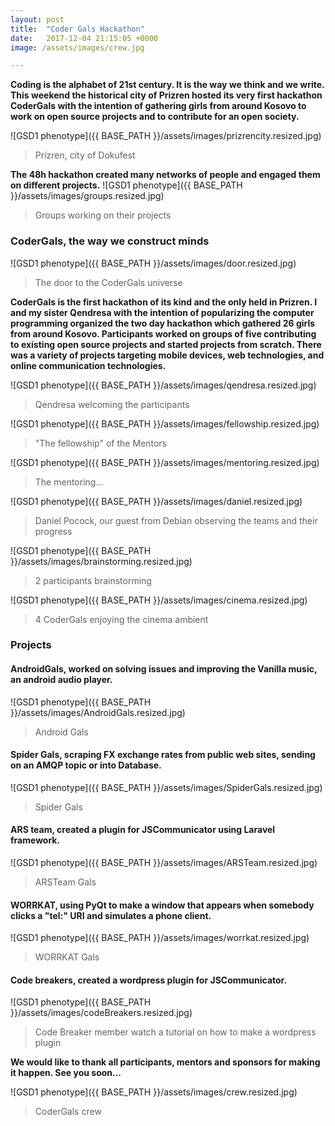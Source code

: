 ```yaml
---
layout: post
title:  "Coder Gals Hackathon"
date:   2017-12-04 21:15:05 +0000
image: /assets/images/crew.jpg

---
```

**Coding is the alphabet of 21st century. It is the way we think and we write. This weekend the historical city of Prizren hosted its very first hackathon CoderGals with the intention of gathering girls from around Kosovo to work on open source projects and to contribute for an open society.**

![GSD1 phenotype]({{ BASE_PATH }}/assets/images/prizrencity.resized.jpg)
> Prizren, city of Dokufest 


**The 48h hackathon created many networks of people and engaged them on different projects.**
![GSD1 phenotype]({{ BASE_PATH }}/assets/images/groups.resized.jpg) 
> Groups working on their projects

### CoderGals, the way we construct minds

![GSD1 phenotype]({{ BASE_PATH }}/assets/images/door.resized.jpg)
> The door to the CoderGals universe

**CoderGals is the first hackathon of its kind and the only held in Prizren. I and my sister Qendresa with the intention of popularizing the computer programming organized the two day hackathon which gathered 26 girls from around Kosovo. Participants worked on groups of five contributing to existing open source projects and started projects from scratch. There was a variety of projects targeting mobile devices, web technologies, and online communication technologies.**

![GSD1 phenotype]({{ BASE_PATH }}/assets/images/qendresa.resized.jpg) 
> Qendresa welcoming the participants

![GSD1 phenotype]({{ BASE_PATH }}/assets/images/fellowship.resized.jpg) 
> "The fellowship" of the Mentors

![GSD1 phenotype]({{ BASE_PATH }}/assets/images/mentoring.resized.jpg) 
> The mentoring...

![GSD1 phenotype]({{ BASE_PATH }}/assets/images/daniel.resized.jpg)
 > Daniel Pocock, our guest from Debian observing the teams and their progress

![GSD1 phenotype]({{ BASE_PATH }}/assets/images/brainstorming.resized.jpg) 
> 2 participants  brainstorming

![GSD1 phenotype]({{ BASE_PATH }}/assets/images/cinema.resized.jpg) 
> 4 CoderGals enjoying the cinema ambient

### Projects

#### **AndroidGals**, worked on solving issues and improving the Vanilla music, an android audio player.

![GSD1 phenotype]({{ BASE_PATH }}/assets/images/AndroidGals.resized.jpg) 
> Android Gals

#### **Spider Gals**, scraping FX exchange rates from public web sites, sending on an AMQP topic or into Database.
![GSD1 phenotype]({{ BASE_PATH }}/assets/images/SpiderGals.resized.jpg) 
> Spider Gals

#### **ARS team**, created a plugin for JSCommunicator using Laravel framework.
![GSD1 phenotype]({{ BASE_PATH }}/assets/images/ARSTeam.resized.jpg)
 > ARSTeam Gals

#### **WORRKAT**, using PyQt to make a window that appears when somebody clicks a "tel:" URI and simulates a phone client.
![GSD1 phenotype]({{ BASE_PATH }}/assets/images/worrkat.resized.jpg) 
> WORRKAT Gals

#### **Code breakers**, created a wordpress plugin for JSCommunicator.
![GSD1 phenotype]({{ BASE_PATH }}/assets/images/codeBreakers.resized.jpg) 
> Code Breaker member watch a tutorial on how to make a wordpress plugin

**We would like to thank all participants, mentors and sponsors for making it happen.
See you soon…**


![GSD1 phenotype]({{ BASE_PATH }}/assets/images/crew.resized.jpg) 
> CoderGals crew